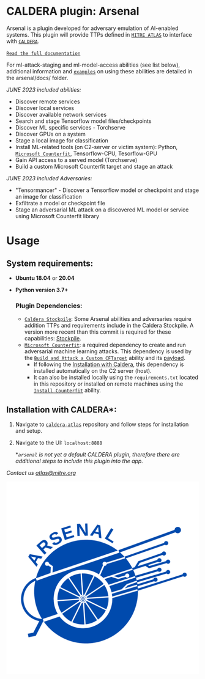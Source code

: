 # CALDERA plugin: **Arsenal**

Arsenal is a plugin developed for adversary emulation of AI-enabled systems. This plugin will provide TTPs defined in [`MITRE ATLAS`](https://atlas.mitre.org/) to interface with [`CALDERA`](https://github.com/mitre/caldera).

[`Read the full documentation`](https://mitre-atlas.github.io/arsenal/intro.html#arsenal)

For ml-attack-staging and ml-model-access abilities (see list below), additional information and [`examples`](https://advml.pages.mitre.org/arsenal/adversary.html#adversary-arsenal) on using these abilities are detailed in the arsenal/docs/ folder.


*JUNE 2023 included abilities:*

- Discover remote services
- Discover local services
- Discover available network services
- Search and stage Tensorflow model files/checkpoints
- Discover ML specific services - Torchserve
- Discover GPUs on a system
- Stage a local image for classification
- Install ML-related tools (on C2-server or victim system): Python, [`Microsoft Counterfit`](https://github.com/Azure/counterfit), Tensorflow-CPU, Tesorflow-GPU
- Gain API access to a served model (Torchserve)
- Build a custom Microsoft Counterfit target and stage an attack

*JUNE 2023 included Adversaries:*
- "Tensormancer" - Discover a Tensorflow model or checkpoint and stage an image for classification
- Exfiltrate a model or checkpoint file
- Stage an adversarial ML attack on a discovered ML model or service using Microsoft Counterfit library

# Usage

## System requirements: 
 - **Ubuntu 18.04** or **20.04** 
 - **Python version 3.7+**

    ### Plugin Dependencies:
     - [`Caldera Stockpile`](https://github.com/mitre/stockpile):  Some Arsenal abilities and adversaries require addition TTPs and requirements include in the Caldera Stockpile. A version more recent than this commit is required for these capabilities: [Stockpile](https://github.com/mitre/stockpile/tree/d128da223aa93f71841bb160ccb09fb9cb590345).
     - [`Microsoft Counterfit`](https://github.com/Azure/counterfit):  a required dependency to create and run adversarial machine learning attacks. This dependency is used by the [`Build and Attack a Custom CFTarget`](data/abilities/ml-attack-staging/5e437f42-cd5f-400f-b65d-d78821f31c69.yml) ability and its [payload](./payloads/build_and_attack_counterfit_target.py). 
         - If following the [Installation with Caldera](#installation-with-caldera*), this dependency is installed automatically on the C2 server (host). 
         - It can also be installed locally using the `requirements.txt` located in this repository or installed on remote machines using the [`Install Counterfit`](data/abilities/command-and-control/8a1913ed-4ddf-497c-8f95-ebf1eb93b518.yml) ability.

## Installation with CALDERA*:
 
 1. Navigate to [`caldera-atlas`](https://github.com/mitre-atlas/caldera-atlas) repository and follow steps for installation and setup.

 2. Navigate to the UI: `localhost:8888`

    **`arsenal` is not yet a default CALDERA plugin, therefore there are additional steps to include this plugin into the app.*


*Contact us atlas@mitre.org*

![overview](docs/assets/A.png)
